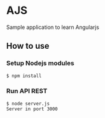 AJS
===

Sample application to learn Angularjs

How to use
----------
### Setup Nodejs modules

``` sh
$ npm install
```

### Run API REST

```
$ node server.js
Server in port 3000
```


